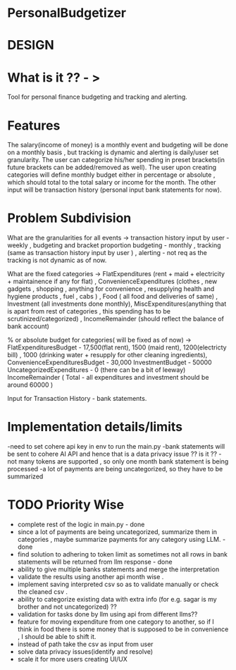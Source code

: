 # PersonalBudgetizer

# DESIGN

# What is it ?? - >
Tool for personal finance budgeting and tracking and alerting.

# Features
The salary(income of money) is a monthly event and budgeting will be done on a monthly basis , but tracking is dynamic and alerting is daily/user set granularity.
The user can  categorize his/her spending in preset brackets(in future brackets can be added/removed as well).
The user upon creating categories will define monthly budget either in percentage or absolute , which should total to the total salary or income for the month. 
The other input will be transaction history (personal input bank statements for now).

# Problem Subdivision 
What are the granularities for all events -> transaction history input by user - weekly , budgeting and bracket proportion budgeting - monthly , tracking (same as transaction history input by user ) , alerting - not req as the tracking is not dynamic as of now.

What are the fixed categories -> FlatExpenditures (rent + maid + electricity + maintainence if any for flat) , ConvenienceExpenditures (clothes , new gadgets , shopping ,  anything for convenience , resupplying health and hygiene products , fuel , cabs ) , Food ( all food  and deliveries of same) , Investment (all investments done monthly), MiscExpenditures(anything that is apart from rest of categories , this spending has to be scrutinized/categorized) , IncomeRemainder (should reflect the balance of bank account)

% or absolute budget for categories( will be fixed as of now) -> 
FlatExpendituresBudget - 17,500(flat rent), 1500 (maid rent),  1200(electricty bill) , 1000 (drinking water + resupply for other cleaning ingredients), 
ConvenienceExpendituresBudget - 30,000 
InvestmentBudget - 50000 
UncategorizedExpenditures - 0 (there can be a bit of leeway)
IncomeRemainder ( Total - all expenditures and investment should be around 60000 )

Input for Transaction History - bank statements.


# Implementation details/limits
-need to set cohere api key in env  to run the main.py
-bank statements will be sent to cohere AI API and hence that is a data privacy issue ?? is it ??
-not many tokens are supported , so only one month bank statement is being processed
-a lot of payments are being uncategorized, so they have to be summarized

# TODO Priority Wise
- complete rest of the logic in main.py - done
- since a lot of payments are being uncategorized, summarize them in categories , maybe summarize payments for any category using LLM.  - done 
- find solution to adhering to token limit as sometimes not all rows in bank statements will be returned from llm response - done 
- ability to give multiple banks statements and merge the interpretation 
- validate the results using another api month wise .
- implement saving interpreted csv so as to validate manually or check the cleaned csv .
- ability to categorize existing data with extra info (for e.g. sagar is my brother and not uncategorized) ??
- validation for tasks done by llm using api from different llms??
- feature for moving expenditure from one category to another, so if I think in food there is some money that is supposed to be in convenience , I should be able to shift it.
- instead of path take the csv as input from user
- solve data privacy issues(identify and resolve)
- scale it for more users creating UI/UX 


